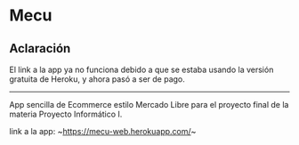 # Mecu

## Aclaración

El link a la app ya no funciona debido a que se estaba usando la versión gratuita de Heroku, y ahora pasó a ser de pago.

<hr />

App sencilla de Ecommerce estilo Mercado Libre para el proyecto final de la materia Proyecto Informático I.

link a la app: ~https://mecu-web.herokuapp.com/~
